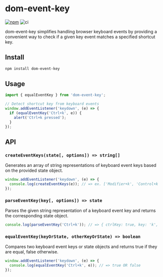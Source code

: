 # dom-event-key

[![npm](https://img.shields.io/npm/v/dom-event-key)](https://npmjs.com/package/dom-event-key)
![ci](https://github.com/ofk/dom-event-key/actions/workflows/ci.yml/badge.svg)

dom-event-key simplifies handling browser keyboard events by providing a convenient way to check if a given key event matches a specified shortcut key.

## Install

```sh
npm install dom-event-key
```

## Usage

```js
import { equalEventKey } from 'dom-event-key';

// Detect shortcut key from keyboard events
window.addEventListener('keydown', (e) => {
  if (equalEventKey('Ctrl+k', e)) {
    alert('Ctrl+k pressed');
  }
});
```

## API

### `createEventKeys(state[, options]) => string[]`

Generates an array of string representations of keyboard event keys based on the provided state object.

```js
window.addEventListener('keydown', (e) => {
  console.log(createEventKeys(e)); // => ex. ['Modifier+k', 'Control+k']
});
```

### `parseEventKey(key[, options]) => state`

Parses the given string representation of a keyboard event key and returns the corresponding state object.

```js
console.log(parseEventKey('Ctrl+k')); // => { ctrlKey: true, key: 'k', ... }
```

### `equalEventKey(keyOrState, otherKeyOrState) => boolean`

Compares two keyboard event keys or state objects and returns true if they are equal, false otherwise.

```js
window.addEventListener('keydown', (e) => {
  console.log(equalEventKey('Ctrl+k', e)); // => true OR false
});
```

